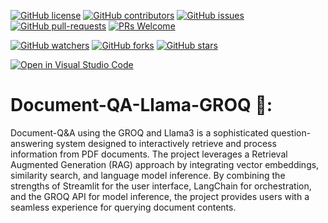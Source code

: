 [![GitHub license](https://img.shields.io/github/license/SINGHxTUSHAR/Document-QA-Llama-GROQ.svg)](https://github.com/SINGHxTUSHAR/Document-QA-Llama-GROQ/blob/master/LICENSE)
[![GitHub contributors](https://img.shields.io/github/contributors/SINGHxTUSHAR/Document-QA-Llama-GROQ.svg)](https://GitHub.com/SINGHxTUSHAR/Document-QA-Llama-GROQ/graphs/contributors/)
[![GitHub issues](https://img.shields.io/github/issues/SINGHxTUSHAR/Document-QA-Llama-GROQ.svg)](https://GitHub.com/SINGHxTUSHAR/Document-QA-Llama-GROQ/issues/)
[![GitHub pull-requests](https://img.shields.io/github/issues-pr/SINGHxTUSHAR/Document-QA-Llama-GROQ.svg)](https://GitHub.com/SINGHxTUSHAR/Document-QA-Llama-GROQ/pulls/)
[![PRs Welcome](https://img.shields.io/badge/PRs-welcome-brightgreen.svg?style=flat-square)](http://makeapullrequest.com)


[![GitHub watchers](https://img.shields.io/github/watchers/SINGHxTUSHAR/Document-QA-Llama-GROQ.svg?style=social&label=Watch&maxAge=2592000)](https://GitHub.com/SINGHxTUSHAR/Document-QA-Llama-GROQ/watchers/)
[![GitHub forks](https://img.shields.io/github/forks/SINGHxTUSHAR/Document-QA-Llama-GROQ.svg?style=social&label=Fork&maxAge=2592000)](https://GitHub.com/SINGHxTUSHAR/Document-QA-Llama-GROQ/network/)
[![GitHub stars](https://img.shields.io/github/stars/SINGHxTUSHAR/Document-QA-Llama-GROQ.svg?style=social&label=Star&maxAge=2592000)](https://GitHub.com/SINGHxTUSHAR/Document-QA-Llama-GROQ/stargazers/)

[![Open in Visual Studio Code](https://img.shields.io/static/v1?logo=visualstudiocode&label=&message=Open%20in%20Visual%20Studio%20Code&labelColor=2c2c32&color=007acc&logoColor=007acc)](https://open.vscode.dev/SINGHxTUSHAR/Document-QA-Llama-GROQ)


# Document-QA-Llama-GROQ 🤖:

Document-Q&A using the GROQ and Llama3 is a sophisticated question-answering system designed to interactively retrieve and process information from PDF documents. The project leverages a Retrieval Augmented Generation (RAG) approach by integrating vector embeddings, similarity search, and language model inference. By combining the strengths of Streamlit for the user interface, LangChain for orchestration, and the GROQ API for model inference, the project provides users with a seamless experience for querying document contents.

